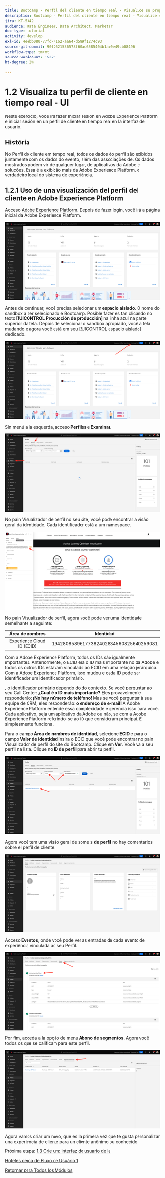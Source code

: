 ```yaml
---
title: Bootcamp - Perfil del cliente en tiempo real - Visualice su propio perfil del cliente en tiempo real - UI - España
description: Bootcamp - Perfil del cliente en tiempo real - Visualice su propio perfil del cliente en tiempo real - UI - España
jira: KT-5342
audience: Data Engineer, Data Architect, Marketer
doc-type: tutorial
activity: develop
exl-id: 4eebb080-77fd-4162-aa64-d599f1274c93
source-git-commit: 90f7621536573f60ac6585404b1ac0e49cb08496
workflow-type: tm+mt
source-wordcount: '537'
ht-degree: 2%

---
```


# 1.2 Visualiza tu perfil de cliente en tiempo real - UI

Neste exercício, você irá fazer Iniciar sesión en Adobe Experience Platform e iniciar sesión en un perfil de cliente en tiempo real en la interfaz de usuario.

## História

No Perfil do cliente em tempo real, todos os dados do perfil são exibidos juntamente com os dados do evento, além das associações de. Os dados mostrados podem vir de qualquer lugar, de aplicativos da Adobe e soluções. Essa é a exibição mais da Adobe Experience Platform, o verdadeiro local do sistema de experiência.

## 1.2.1 Uso de una visualización del perfil del cliente en Adobe Experience Platform

Acceso [Adobe Experience Platform](https://experience.adobe.com/platform). Depois de fazer login, você irá a página inicial da Adobe Experience Platform.

![Ingesta de datos](./images/home.png)

Antes de continuar, você precisa selecionar um **espacio aislado**. O nome do sandbox a ser selecionado é Bootcamp. Posible fazer es tan clicando no texto **[!UICONTROL Producción de producción]** na linha azul na parte superior da tela. Depois de selecionar o sandbox apropiado, você a tela mudando e agora você está em seu [!UICONTROL espacio aislado] dedicado.

![Ingesta de datos](./images/sb1.png)

Sin menú a la esquerda, acceso **Perfiles** e **Examinar**.

![Perfil del cliente](./images/homemenu.png)

No pain Visualizador de perfil no seu site, você pode encontrar a visão geral da identidade. Cada identificador está a um namespace.

![Perfil del cliente](./images/identities.png)

No pain Visualizador de perfil, agora você pode ver uma identidade semelhante a seguinte:

| Área de nombres | Identidad |
|:-------------:| :---------------:|
| Experience Cloud ID (ECID) | 19428085896177382402834560825640259081 |

Com a Adobe Experience Platform, todos os IDs são igualmente importantes. Anteriormente, o ECID era o ID mais importante no da Adobe e todos os outros IDs estavam vinculado ao ECID em uma relação jerárquica. Com a Adobe Experience Platform, isso mudou e cada ID pode ser identificador um identificador primário.

, o identificador primário dependo do do contexto. Se você perguntar ao seu Call Center: **¿Cual é o ID mais importante?** Eles provavelmente responderão: **¡No hay número de teléfono!** Mas se você perguntar à sua equipe de CRM, eles responderão: **o endereço de e-mail!** A Adobe Experience Platform entende essa complexidade e gerencia isso para você. Cada aplicativo, seja um aplicativo da Adobe ou não, se com a Adobe Experience Platform referindo-se ao ID que consideram principal. E simplesmente funciona.

Para o campo **Área de nombres de identidad**, selecione **ECID** e para o campo **Valor de identidad** Insira o ECID que você pode encontrar no pain Visualizador de perfil do site do Bootcamp. Clique em **Ver**. Você va a seu perfil na lista. Clique no **ID de perfil** para abrir tu perfil.

![Perfil del cliente](./images/popupecid.png)

Agora você tem uma visão geral de some s **de perfil** no hay comentarios sobre el perfil de cliente.

![Perfil del cliente](./images/profile.png)

Acceso **Eventos**, onde você pode ver as entradas de cada evento de experiência vinculada ao seu Perfil.

![Perfil del cliente](./images/profileee.png)

Por fim, acceda a la opção de menu **Abono de segmentos**. Agora você todos os que se calificam para este perfil.

![Perfil del cliente](./images/profileseg.png)

Agora vamos criar um novo, que es la primera vez que te gusta personalizar una experiencia de cliente para un cliente anônimo ou conhecido.

Próxima etapa: [1.3 Crie um: interfaz de usuario de la](./ex3.md)

[Hoteles cerca de Fluxo de Usuário 1](./uc1.md)

[Retornar para Todos los Módulos](../../overview.md)
